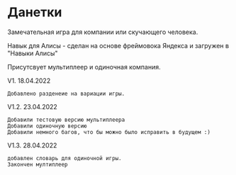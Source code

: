 # Данетки
Замечательная игра для компании или скучающего человека.

Навык для Алисы - сделан на основе фреймовока Яндекса и загружен в "Навыки Алисы"

Присутсвует мультиплеер и одиночная компания.


V1. 18.04.2022

	Добавлено разденеие на вариации игры.

V1.2. 23.04.2022

	Добавили тестовую версию мультиплеера
	Добавили одиночную версию
	Добавили немного багов, что бы можно было исправить в будущем :)

V1.3. 28.04.2022

	добавлен словарь для одиночной игры.
	Закончен мултиплеер
